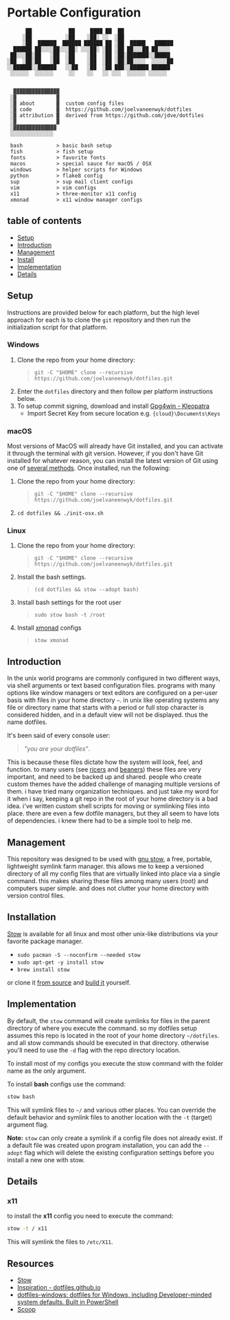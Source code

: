 # Portable Configuration

```ansi
      ██            ██     ████ ██  ██
     ░██           ░██    ░██░ ░░  ░██
     ░██  ██████  ██████ ██████ ██ ░██  █████   ██████
  ██████ ██░░░░██░░░██░ ░░░██░ ░██ ░██ ██░░░██ ██░░░░
 ██░░░██░██   ░██  ░██    ░██  ░██ ░██░███████░░█████
░██  ░██░██   ░██  ░██    ░██  ░██ ░██░██░░░░  ░░░░░██
░░██████░░██████   ░░██   ░██  ░██ ███░░██████ ██████
 ░░░░░░  ░░░░░░     ░░    ░░   ░░ ░░░  ░░░░░░ ░░░░░░


  ▓▓▓▓▓▓▓▓▓▓▓▓▓▓▓
 ░▓             ▓
 ░▓ about       ▓  custom config files
 ░▓ code        ▓  https://github.com/joelvaneenwyk/dotfiles
 ░▓ attribution ▓  derived from https://github.com/jdve/dotfiles
 ░▓             ▓
 ░▓▓▓▓▓▓▓▓▓▓▓▓▓▓
 ░░░░░░░░░░░░░░

 bash           > basic bash setup
 fish           > fish setup
 fonts          > favorite fonts
 macos          > special sauce for macOS / OSX
 windows        > helper scripts for Windows
 python         > flake8 config
 sup            > sup mail client configs
 vim            > vim configs
 x11            > three-monitor x11 config
 xmonad         > x11 window manager configs
```

## table of contents

- [Setup](#Setup)
- [Introduction](#dotfiles)
- [Management](#managing)
- [Install](#installing)
- [Implementation](#how-it-works)
- [Details](#details)

## Setup

Instructions are provided below for each platform, but the high level approach for each is to clone the `git` repository and then run the initialization script for that platform.

### Windows

1. Clone the repo from your home directory:
      > `git -C "$HOME" clone --recursive https://github.com/joelvaneenwyk/dotfiles.git`
2. Enter the `dotfiles` directory and then follow per platform instructions below.
3. To setup commit signing, download and install [Gpg4win - Kleopatra](https://www.gpg4win.org/index.html)
      - Import Secret Key from secure location e.g. `{cloud}\Documents\Keys`

### macOS

Most versions of MacOS will already have Git installed, and you can activate it through the terminal with git version. However, if you don't have Git installed for whatever reason, you can install the latest version of Git using one of [several methods](https://github.com/git-guides/install-git). Once installed, run the following:

1. Clone the repo from your home directory:
      > `git -C "$HOME" clone --recursive https://github.com/joelvaneenwyk/dotfiles.git`
2. `cd dotfiles && ./init-osx.sh`

### Linux

1. Clone the repo from your home directory:
      > `git -C "$HOME" clone --recursive https://github.com/joelvaneenwyk/dotfiles.git`
2. Install the bash settings.
      > `(cd dotfiles && stow --adopt bash)`
3. Install bash settings for the root user
      > `sudo stow bash -t /root`
4. Install [xmonad](https://xmonad.org/) configs
      > `stow xmonad`

## Introduction

In the unix world programs are commonly configured in two different ways, via shell arguments or text based configuration files. programs with many options like window managers or text editors are configured on a per-user basis with files in your home directory `~`. in unix like operating systems any file or directory name that starts with a period or full stop character is considered hidden, and in a default view will not be displayed. thus the name dotfiles.

It's been said of every console user:

> _"you are your dotfiles"_.

This is because these files dictate how the system will look, feel, and function. to many users (see [ricers](http://unixporn.net) and [beaners](http://nixers.net)) these files are very important, and need to be backed up and shared. people who create custom themes have the added challenge of managing multiple versions of them. i have tried many organization techniques. and just take my word for it when i say, keeping a git repo in the root of your home directory is a bad idea. i've written custom shell scripts for moving or symlinking files into place. there are even a few dotfile managers, but they all seem to have lots of dependencies. i knew there had to be a simple tool to help me.

## Management

This repository was designed to be used with [gnu stow](http://www.gnu.org/software/stow/), a free, portable, lightweight symlink farm manager. this allows me to keep a versioned directory of all my config files that are virtually linked into place via a single command. this makes sharing these files among many users (root) and computers super simple. and does not clutter your home directory with version control files.

## Installation

[Stow](https://www.gnu.org/software/stow/) is available for all linux and most other unix-like distributions via your favorite package manager.

- `sudo pacman -S --noconfirm --needed stow`
- `sudo apt-get -y install stow`
- `brew install stow`

or clone it [from source](https://savannah.gnu.org/git/?group=stow) and [build it](http://git.savannah.gnu.org/cgit/stow.git/tree/INSTALL) yourself.

## Implementation

By default, the `stow` command will create symlinks for files in the parent directory of where you execute the command. so my dotfiles setup assumes this repo is located in the root of your home directory `~/dotfiles`. and all stow commands should be executed in that directory. otherwise you'll need to use the `-d` flag with the repo directory location.

To install most of my configs you execute the stow command with the folder name as the only argument.

To install **bash** configs use the command:

```bash
stow bash
```

This will symlink files to `~/` and various other places. You can override the default behavior and symlink files to another location with the `-t` (target) argument flag.

**Note:** `stow` can only create a symlink if a config file does not already exist. If a default file was created upon program installation, you can add the `--adopt` flag which will delete the existing configuration settings before you install a new one with stow.

## Details

### x11

to install the **x11** config you need to execute the command:

```bash
stow -t / x11
```

This will symlink the files to `/etc/X11`.

## Resources

- [Stow](https://www.gnu.org/software/stow/manual/stow.html)
- [Inspiration - dotfiles.github.io](https://dotfiles.github.io/inspiration/)
- [dotfiles-windows: dotfiles for Windows, including Developer-minded system defaults. Built in PowerShell](https://github.com/jayharris/dotfiles-windows)
- [Scoop](https://scoop.sh/)
